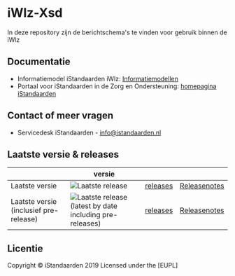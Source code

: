 # iWlz-Xsd

In deze repository zijn de berichtschema's te vinden voor gebruik binnen de iWlz

## Documentatie

* Informatiemodel iStandaarden iWlz: [Informatiemodellen](https://informatiemodellen.istandaarden.nl)
* Portaal voor iStandaarden in de Zorg en Ondersteuning: [homepagina iStandaarden](https://www.istandaarden.nl)

## Contact of meer vragen

* Servicedesk iStandaarden - [info@istandaarden.nl](mailto:info@istandaarden.nl)

## Laatste versie & releases

 &nbsp;| versie | &nbsp; |&nbsp;
---|---|---|---
Laatste versie | ![Laatste release](https://img.shields.io/github/v/release/iStandaarden/iWlz-Xsd?style=flat-square)|[releases](https://github.com/iStandaarden/iWlz-Xsd/releases) | [Releasenotes](ReleaseNotes.md)
Laatste versie (inclusief pre-release) | ![Laatste release (latest by date including pre-releases)](https://img.shields.io/github/v/release/iStandaarden/iWlz-Xsd?include_prereleases&style=flat-square)|[releases](https://github.com/iStandaarden/iWlz-Xsd/releases) | [Releasenotes](ReleaseNotes.md)

## Licentie

Copyright &copy; iStandaarden 2019
Licensed under the [EUPL]
